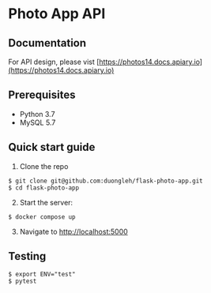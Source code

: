 # Photo App API

## Documentation

For API design, please vist [https://photos14.docs.apiary.io](https://photos14.docs.apiary.io)

## Prerequisites

- Python 3.7
- MySQL 5.7

## Quick start guide

1. Clone the repo

```
$ git clone git@github.com:duongleh/flask-photo-app.git
$ cd flask-photo-app
```

2. Start the server:

```
$ docker compose up
```

3. Navigate to [http://localhost:5000](http://localhost:5000)

## Testing

```
$ export ENV="test"
$ pytest
```
